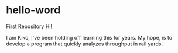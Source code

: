 # hello-word
First Repository
Hi!

I am Kiko, I've been holding off learning this for years.
My hope, is to develop a program that quickly analyzes throughput in rail yards.

